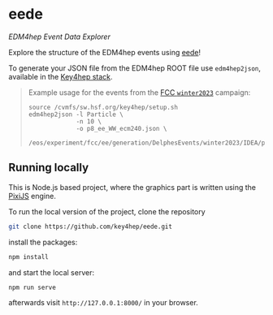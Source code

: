 # eede

*EDM4hep Event Data Explorer*

Explore the structure of the EDM4hep events using
[eede](https://key4hep.github.io/eede/)!

To generate your JSON file from the EDM4hep ROOT file use `edm4hep2json`,
available in the
[Key4hep stack](https://key4hep.github.io/key4hep-doc/getting_started/setup.html).

> Example usage for the events from the
> [FCC `winter2023`](https://fcc-physics-events.web.cern.ch/fcc-ee/delphes/winter2023/)
> campaign:
> ```
> source /cvmfs/sw.hsf.org/key4hep/setup.sh
> edm4hep2json -l Particle \
>              -n 10 \
>              -o p8_ee_WW_ecm240.json \
>              /eos/experiment/fcc/ee/generation/DelphesEvents/winter2023/IDEA/p8_ee_WW_ecm240/events_059793334.root
> ```


## Running locally

This is Node.js based project, where the graphics part is written using the
[PixiJS](https://github.com/pixijs/pixijs) engine.

To run the local version of the project, clone the repository
```sh
git clone https://github.com/key4hep/eede.git
```
install the packages:
```sh
npm install
```
and start the local server:
```sh
npm run serve
```
afterwards visit `http://127.0.0.1:8000/` in your browser.
